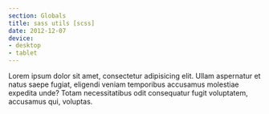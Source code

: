 ```yaml
---
section: Globals
title: sass utils [scss]
date: 2012-12-07
device: 
- desktop 
- tablet
---
```


Lorem ipsum dolor sit amet, consectetur adipisicing elit. Ullam aspernatur et natus saepe fugiat, eligendi veniam temporibus accusamus molestiae expedita unde? Totam necessitatibus odit consequatur fugit voluptatem, accusamus qui, voluptas.
